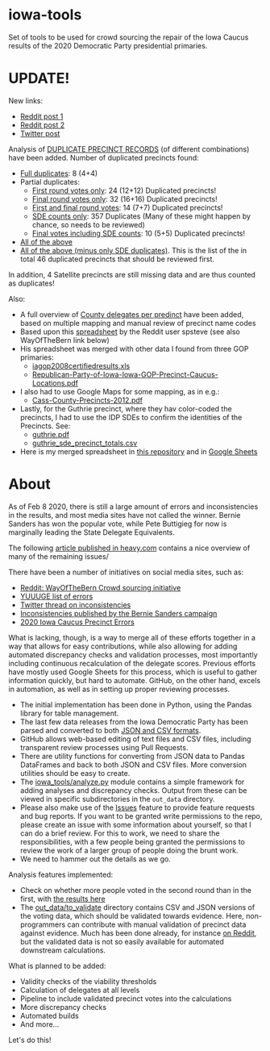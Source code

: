 # iowa-tools

Set of tools to be used for crowd sourcing the repair of the Iowa Caucus results of the 2020 Democratic Party presidential primaries.

# UPDATE!
New links:
- [Reddit post 1](https://www.reddit.com/r/WayOfTheBern/comments/f185am/iowa_full_analysis_of_duplicated_precincts_needs/)
- [Reddit post 2](https://www.reddit.com/r/WayOfTheBern/comments/f18vsk/breaking_46_iowa_precincts_found_with_full_or/)
- [Twitter post](https://twitter.com/ker_shus/status/1226499391743238144)

Analysis of [DUPLICATE PRECINCT RECORDS](data/duplicated_precincts) (of different combinations) have been added. Number of duplicated precincts found:
- [Full duplicates](data/duplicated_precincts/first_final_sde_duplicates.csv): 8 (4+4)
- Partial duplicates:
  - [First round votes only](data/duplicated_precincts/first_duplicates.csv): 24 (12+12) Duplicated precincts!
  - [Final round votes only](data/duplicated_precincts/final_duplicates.csv): 32 (16+16) Duplicated precincts!
  - [First and final round votes](data/duplicated_precincts/first_final_duplicates.csv): 14 (7+7) Duplicated precincts!
  - [SDE counts only](data/duplicated_precincts/sde_duplicates.csv): 357 Duplicates (Many of these might happen by chance, so needs to be reviewed)
  - [Final votes including SDE counts](data/duplicated_precincts/final_sde_duplicates.csv): 10 (5+5) Duplicated precincts!
- [All of the above](data/duplicated_precincts/all_duplicates.csv)
- [All of the above (minus only SDE duplicates)](data/duplicated_precincts/all_duplicates_minus_sde.csv). This is the list of the in total 46 duplicated precincts that should be reviewed first.  

In addition, 4 Satellite precincts are still missing data and are thus counted as duplicates!

Also:

- A full overview of [County delegates per predinct](ref_data/ipd-precinct-delegates-mapped.csv) have been added, based on multiple mapping and manual review of precinct name codes
- Based upon this [spreadsheet](https://docs.google.com/spreadsheets/d/1mNtJ94lUrKwwX6-q2b_YQvg4EOQ92BsnKiCyLrgrBTo) by the Reddit user spsteve (see also WayOfTheBern link below)
- His spreadsheet was merged with other data I found from three GOP primaries:
  - [iagop2008certifiedresults.xls](https://github.com/iowa-caucus/iowa-tools/blob/master/docs/iagop2008certifiedresults.xls)
  - [Republican-Party-of-Iowa-Iowa-GOP-Precinct-Caucus-Locations.pdf](docs/Republican-Party-of-Iowa-Iowa-GOP-Precinct-Caucus-Locations.pdf)
- I also had to use Google Maps for some mapping, as in e.g.:
  - [Cass-County-Precincts-2012.pdf](docs/Cass-County-Precincts-2012.pdf)
- Lastly, for the Guthrie precinct, where they hav color-coded the precincts, I had to use the IDP SDEs to confirm the identities of the Precincts. See:
  - [guthrie.pdf](docs/guthrie.pdf)
  - [guthrie_sde_precinct_totals.csv](guthrie_sde_precinct_totals.csv)
- Here is my merged spreadsheet in [this repository](data/precinct_delegates/name_mapping.csv) and in [Google Sheets](https://docs.google.com/spreadsheets/d/1DW4FoAqhUCbX7Qm0ufGy94GwcVnBpYqnbpCZwsTjFCc/edit?usp=sharing)

# About

As of Feb 8 2020, there is still a large amount of errors and inconsistencies in the results, and most media sites have not called the 
winner. Bernie Sanders has won the popular vote, while Pete Buttigieg for now is marginally leading the State Delegate Equivalents.

The following [article published in heavy.com](https://heavy.com/news/2020/02/iowa-caucus-results-state-delegates/) contains a nice 
overview of many of the remaining issues/

There have been a number of initiatives on social media sites, such as:

- [Reddit: WayOfTheBern Crowd sourcing initiative](https://www.reddit.com/r/WayOfTheBern/comments/ezjlwq/crowd_source_help_needed_asap/)
- [YUUUGE list of errors](https://www.reddit.com/r/SandersForPresident/comments/ezl7iw/iowa_caucus_list_of_errors_in_official_data/?sort=new)
- [Twitter thread on inconsistencies](https://twitter.com/Taniel/status/1225597027851100160)
- [Inconsistencies published by the Bernie Sanders campaign](https://twitter.com/IAStartingLine/status/1225615234196557825)
- [2020 Iowa Caucus Precinct Errors](https://docs.google.com/spreadsheets/d/1JLQvIHaasTYTPOeEPKXquNPx9VCvJNNzCIJlxEkrBfQ/edit#gid=0)

What is lacking, though, is a way to merge all of these efforts together in a way that allows for easy contributions, while also 
allowing for adding automated discrepancy checks and validation processes, most importantly including continuous recalculation of 
the delegate scores. Previous efforts have mostly used Google Sheets for this process, which is useful to gather information quickly,
but hard to automate. GitHub, on the other hand, excels in automation, as well as in setting up proper reviewing processes.

- The initial implementation has been done in Python, using the Pandas library for table management.
- The last few data releases from the Iowa Democratic Party has been parsed and converted to both [JSON and CSV formats](out_data/idp-2020-02-08-100).
- GitHub allows web-based editing of text files and CSV files, including transparent review processes using Pull Requests.
- There are utility functions for converting from JSON data to Pandas DataFrames and back to both JSON and CSV files. More 
conversion utilities should be easy to create.
- The [iowa_tools/analyze.py](iowa_tools/analyze.py) module contains a simple framework for adding analyses and discrepancy checks. 
Output from these can be viewed in specific subdirectories in the `out_data` directory.
- Please also make use of the [Issues](issues) feature to provide feature requests and bug reports. If you want to be granted write 
permissions to the repo, please create an issue with some information about yourself, so that I can do a brief review. For this to 
work, we need to share the responsibilities, with a few people being granted the permissions to review the work of a larger group of 
people doing the brunt work.
- We need to hammer out the details as we go.

Analysis features implemented:

- Check on whether more people voted in the second round than in the first, with [the results here](out_data/more_final_votes/more_votes.csv)
- The [out_data/to_validate](out_data/to_validate) directory contains CSV and JSON versions of the voting data, which should be 
validated towards evidence. Here, non-programmers can contribute with manual validation of precinct data against evidence. Much has been done already, for instance [on Reddit](https://www.reddit.com/r/WayOfTheBern/comments/ezjlwq/crowd_source_help_needed_asap/), but the validated data is not so easily available for automated downstream calculations.

What is planned to be added:

- Validity checks of the viability thresholds
- Calculation of delegates at all levels
- Pipeline to include validated precinct votes into the calculations 
- More discrepancy checks
- Automated builds
- And more...

Let's do this!
